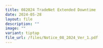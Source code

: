```yaml
---
title: 082024 TradeNet Extended Downtime
date: 2024-05-28
layout: file
description: ""
image: ""
variant: tiptap
file_url: /files/Notice_08_2024_Ver_1.pdf
---
```

